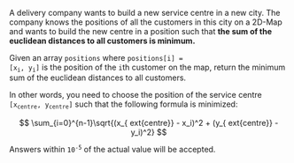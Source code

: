 A delivery company wants to build a new service centre in a new city. The company knows the positions of all the customers in this city on a 2D-Map and wants to build the new centre in a position such that **the sum of the euclidean distances to all customers is minimum.**

Given an array `positions` where <code>positions[i] = [x<sub>i</sub>, y<sub>i</sub>]</code> is the position of the `i`th customer on the map, return the minimum sum of the euclidean distances to all customers.

In other words, you need to choose the position of the service centre <code>[x<sub>centre</sub>, y<sub>centre</sub>]</code> such that the following formula is minimized:

$$
\sum_{i=0}^{n-1}\sqrt{(x_{	ext{centre}} - x_i)^2 + (y_{	ext{centre}} - y_i)^2}
$$

Answers within <code>10<sup>-5</sup></code> of the actual value will be accepted.